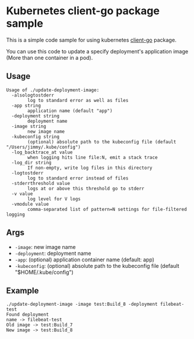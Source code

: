 # Kubernetes client-go package sample

This is a simple code sample for using kubernetes [client-go](https://github.com/kubernetes/client-go) package.

You can use this code to update a specify deployment's application image (More than one container in a pod).

## Usage

```
Usage of ./update-deployment-image:
  -alsologtostderr
    	log to standard error as well as files
  -app string
    	application name (default "app")
  -deployment string
    	deployment name
  -image string
    	new image name
  -kubeconfig string
    	(optional) absolute path to the kubeconfig file (default "/Users/jimmy/.kube/config")
  -log_backtrace_at value
    	when logging hits line file:N, emit a stack trace
  -log_dir string
    	If non-empty, write log files in this directory
  -logtostderr
    	log to standard error instead of files
  -stderrthreshold value
    	logs at or above this threshold go to stderr
  -v value
    	log level for V logs
  -vmodule value
    	comma-separated list of pattern=N settings for file-filtered logging
```

## Args

- `-image`: new image name
- `-deployment`: deployment name
- `-app`: (optional) application container name (default: app)
- `-kubeconfig`: (optional) absolute path to the kubeconfig file (default "$HOME/.kube/config")

## Example

```
./update-deployment-image -image test:Build_8 -deployment filebeat-test
Found deployment
name -> filebeat-test
Old image -> test:Build_7
New image -> test:Build_8
```



